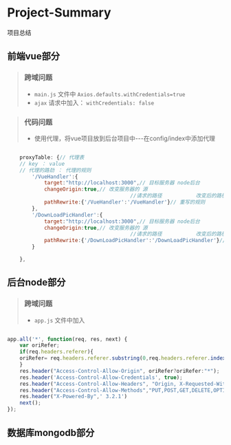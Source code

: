 # Project-Summary
项目总结

## 前端vue部分  

> ### 跨域问题
> + `main.js` 文件中 `Axios.defaults.withCredentials=true`
> + `ajax` 请求中加入： `withCredentials: false`

> ### 代码问题
> + 使用代理，将vue项目放到后台项目中---在config/index中添加代理

```javascript

    proxyTable: {// 代理表
  	// key ： value
  	// 代理的路劲 ： 代理的规则
    	'/VueHandler':{
    		target:"http://localhost:3000",// 目标服务器 node后台
    		changeOrigin:true,// 改变服务器的 源
    									//请求的路径           改变后的路径
    		pathRewrite:{'/VueHandler':'/VueHandler'}// 重写的规则
    	},
        '/DownLoadPicHandler':{
            target:"http://localhost:3000",// 目标服务器 node后台
            changeOrigin:true,// 改变服务器的 源
                                        //请求的路径           改变后的路径
            pathRewrite:{'/DownLoadPicHandler':'/DownLoadPicHandler'}// 重写的规则
        }

    },

```

## 后台node部分

> ### 跨域问题
> + `app.js` 文件中加入 

```javascript  

app.all('*', function(req, res, next) {
	var oriRefer;
	if(req.headers.referer){
	oriRefer= req.headers.referer.substring(0,req.headers.referer.indexOf("/",10));
	}
	res.header("Access-Control-Allow-Origin", oriRefer?oriRefer:"*");
	res.header('Access-Control-Allow-Credentials', true);
	res.header("Access-Control-Allow-Headers", "Origin, X-Requested-With, Content-Type, Accept");
	res.header("Access-Control-Allow-Methods","PUT,POST,GET,DELETE,OPTIONS");
	res.header("X-Powered-By",' 3.2.1')
	next();
});

```

## 数据库mongodb部分
